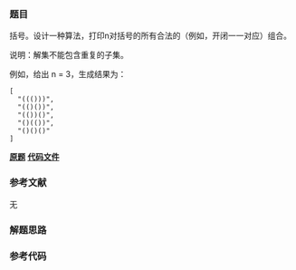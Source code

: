 ### 题目
括号。设计一种算法，打印n对括号的所有合法的（例如，开闭一一对应）组合。

说明：解集不能包含重复的子集。

例如，给出 n = 3，生成结果为：

    
    
    [
      "((()))",
      "(()())",
      "(())()",
      "()(())",
      "()()()"
    ]
    

 **[原题](https://leetcode-cn.com/problems/bracket-lcci/)**    **[代码文件]()**


### 参考文献
无

### 解题思路




### 参考代码

```go


```




